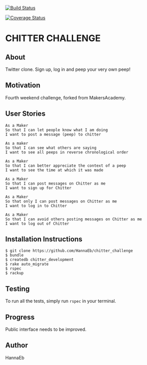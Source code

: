 [![Build Status](https://travis-ci.org/HannaEb/chitter-challenge.svg?branch=master)](https://travis-ci.org/HannaEb/chitter-challenge)

[![Coverage Status](https://coveralls.io/repos/github/HannaEb/chitter-challenge/badge.svg?branch=master)](https://coveralls.io/github/HannaEb/chitter-challenge?branch=master)

# CHITTER CHALLENGE


## About

Twitter clone. Sign up, log in and peep your very own peep!


## Motivation

Fourth weekend challenge, forked from MakersAcademy.


## User Stories

```
As a Maker
So that I can let people know what I am doing  
I want to post a message (peep) to chitter

As a maker
So that I can see what others are saying  
I want to see all peeps in reverse chronological order

As a Maker
So that I can better appreciate the context of a peep
I want to see the time at which it was made

As a Maker
So that I can post messages on Chitter as me
I want to sign up for Chitter

As a Maker
So that only I can post messages on Chitter as me
I want to log in to Chitter

As a Maker
So that I can avoid others posting messages on Chitter as me
I want to log out of Chitter
```


## Installation Instructions

```
$ git clone https://github.com/HannaEb/chitter_challenge
$ bundle
$ createdb chitter_development
$ rake auto_migrate
$ rspec
$ rackup
```


## Testing

To run all the tests, simply run `rspec` in your terminal.


## Progress

Public interface needs to be improved.


## Author

HannaEb
